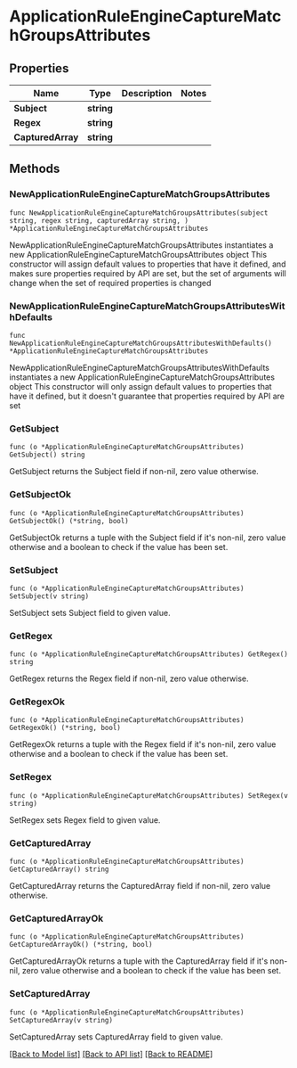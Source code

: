 # ApplicationRuleEngineCaptureMatchGroupsAttributes

## Properties

Name | Type | Description | Notes
------------ | ------------- | ------------- | -------------
**Subject** | **string** |  | 
**Regex** | **string** |  | 
**CapturedArray** | **string** |  | 

## Methods

### NewApplicationRuleEngineCaptureMatchGroupsAttributes

`func NewApplicationRuleEngineCaptureMatchGroupsAttributes(subject string, regex string, capturedArray string, ) *ApplicationRuleEngineCaptureMatchGroupsAttributes`

NewApplicationRuleEngineCaptureMatchGroupsAttributes instantiates a new ApplicationRuleEngineCaptureMatchGroupsAttributes object
This constructor will assign default values to properties that have it defined,
and makes sure properties required by API are set, but the set of arguments
will change when the set of required properties is changed

### NewApplicationRuleEngineCaptureMatchGroupsAttributesWithDefaults

`func NewApplicationRuleEngineCaptureMatchGroupsAttributesWithDefaults() *ApplicationRuleEngineCaptureMatchGroupsAttributes`

NewApplicationRuleEngineCaptureMatchGroupsAttributesWithDefaults instantiates a new ApplicationRuleEngineCaptureMatchGroupsAttributes object
This constructor will only assign default values to properties that have it defined,
but it doesn't guarantee that properties required by API are set

### GetSubject

`func (o *ApplicationRuleEngineCaptureMatchGroupsAttributes) GetSubject() string`

GetSubject returns the Subject field if non-nil, zero value otherwise.

### GetSubjectOk

`func (o *ApplicationRuleEngineCaptureMatchGroupsAttributes) GetSubjectOk() (*string, bool)`

GetSubjectOk returns a tuple with the Subject field if it's non-nil, zero value otherwise
and a boolean to check if the value has been set.

### SetSubject

`func (o *ApplicationRuleEngineCaptureMatchGroupsAttributes) SetSubject(v string)`

SetSubject sets Subject field to given value.


### GetRegex

`func (o *ApplicationRuleEngineCaptureMatchGroupsAttributes) GetRegex() string`

GetRegex returns the Regex field if non-nil, zero value otherwise.

### GetRegexOk

`func (o *ApplicationRuleEngineCaptureMatchGroupsAttributes) GetRegexOk() (*string, bool)`

GetRegexOk returns a tuple with the Regex field if it's non-nil, zero value otherwise
and a boolean to check if the value has been set.

### SetRegex

`func (o *ApplicationRuleEngineCaptureMatchGroupsAttributes) SetRegex(v string)`

SetRegex sets Regex field to given value.


### GetCapturedArray

`func (o *ApplicationRuleEngineCaptureMatchGroupsAttributes) GetCapturedArray() string`

GetCapturedArray returns the CapturedArray field if non-nil, zero value otherwise.

### GetCapturedArrayOk

`func (o *ApplicationRuleEngineCaptureMatchGroupsAttributes) GetCapturedArrayOk() (*string, bool)`

GetCapturedArrayOk returns a tuple with the CapturedArray field if it's non-nil, zero value otherwise
and a boolean to check if the value has been set.

### SetCapturedArray

`func (o *ApplicationRuleEngineCaptureMatchGroupsAttributes) SetCapturedArray(v string)`

SetCapturedArray sets CapturedArray field to given value.



[[Back to Model list]](../README.md#documentation-for-models) [[Back to API list]](../README.md#documentation-for-api-endpoints) [[Back to README]](../README.md)


